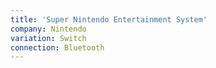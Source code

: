 ```yaml
---
title: 'Super Nintendo Entertainment System'
company: Nintendo
variation: Switch
connection: Bluetooth
---
```

